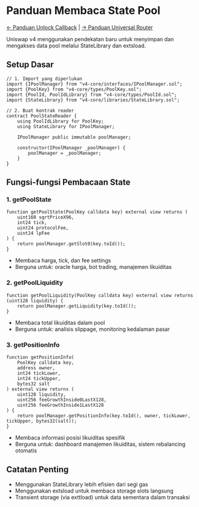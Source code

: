 # Panduan Membaca State Pool

[← Panduan Unlock Callback](./02-unlock-callback-delta.md) | [→ Panduan Universal Router](./04-universal-router.md)

Uniswap v4 menggunakan pendekatan baru untuk menyimpan dan mengakses data pool melalui StateLibrary dan extsload.

## Setup Dasar

```solidity
// 1. Import yang diperlukan
import {IPoolManager} from "v4-core/interfaces/IPoolManager.sol";
import {PoolKey} from "v4-core/types/PoolKey.sol";
import {PoolId, PoolIdLibrary} from "v4-core/types/PoolId.sol";
import {StateLibrary} from "v4-core/libraries/StateLibrary.sol";

// 2. Buat kontrak reader
contract PoolStateReader {
    using PoolIdLibrary for PoolKey;
    using StateLibrary for IPoolManager;

    IPoolManager public immutable poolManager;

    constructor(IPoolManager _poolManager) {
        poolManager = _poolManager;
    }
}
```

## Fungsi-fungsi Pembacaan State

### 1. getPoolState
```solidity
function getPoolState(PoolKey calldata key) external view returns (
    uint160 sqrtPriceX96,
    int24 tick,
    uint24 protocolFee,
    uint24 lpFee
) {
    return poolManager.getSlot0(key.toId());
}
```
- Membaca harga, tick, dan fee settings
- Berguna untuk: oracle harga, bot trading, manajemen likuiditas

### 2. getPoolLiquidity
```solidity
function getPoolLiquidity(PoolKey calldata key) external view returns (uint128 liquidity) {
    return poolManager.getLiquidity(key.toId());
}
```
- Membaca total likuiditas dalam pool
- Berguna untuk: analisis slippage, monitoring kedalaman pasar

### 3. getPositionInfo
```solidity
function getPositionInfo(
    PoolKey calldata key,
    address owner,
    int24 tickLower,
    int24 tickUpper,
    bytes32 salt
) external view returns (
    uint128 liquidity,
    uint256 feeGrowthInside0LastX128,
    uint256 feeGrowthInside1LastX128
) {
    return poolManager.getPositionInfo(key.toId(), owner, tickLower, tickUpper, bytes32(salt));
}
```
- Membaca informasi posisi likuiditas spesifik
- Berguna untuk: dashboard manajemen likuiditas, sistem rebalancing otomatis

## Catatan Penting
- Menggunakan StateLibrary lebih efisien dari segi gas
- Menggunakan extsload untuk membaca storage slots langsung
- Transient storage (via exttload) untuk data sementara dalam transaksi 